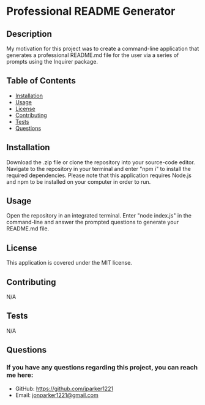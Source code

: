 # Professional README Generator

## Description

My motivation for this project was to create a command-line application that generates a professional README.md file for the user via a series of prompts using the Inquirer package.

## Table of Contents

- [Installation](#installation)
- [Usage](#usage)
- [License](#license)
- [Contributing](#contributing)
- [Tests](#tests)
- [Questions](#questions)

## Installation

Download the .zip file or clone the repository into your source-code editor. Navigate to the repository in your terminal and enter "npm i" to install the required dependencies. Please note that this application requires Node.js and npm to be installed on your computer in order to run. 

## Usage

Open the repository in an integrated terminal. Enter "node index.js" in the command-line and answer the prompted questions to generate your README.md file.

## License

This application is covered under the MIT license.

## Contributing

N/A

## Tests

N/A

## Questions

### If you have any questions regarding this project, you can reach me here:

- GitHub: https://github.com/jparker1221
- Email: jonparker1221@gmail.com

